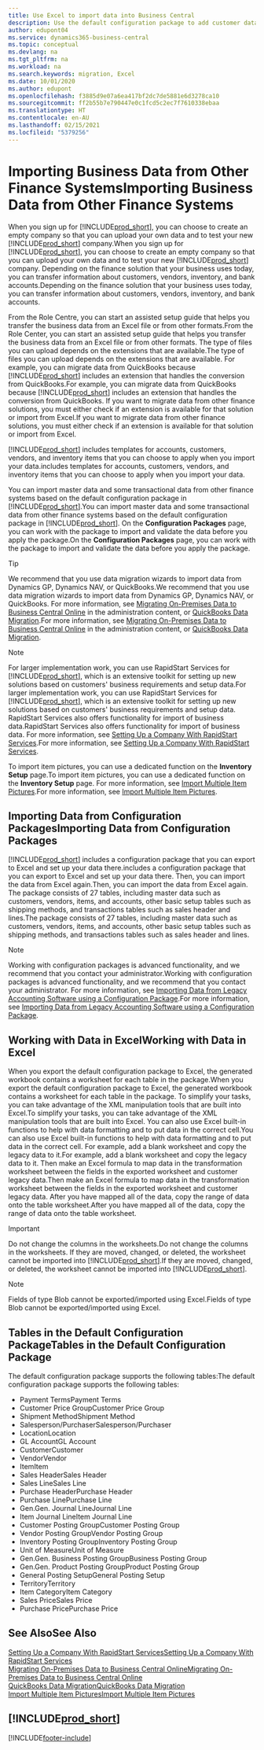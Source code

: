 ```yaml
---
title: Use Excel to import data into Business Central
description: Use the default configuration package to add customer data in Excel and import the data back into Business Central.
author: edupont04
ms.service: dynamics365-business-central
ms.topic: conceptual
ms.devlang: na
ms.tgt_pltfrm: na
ms.workload: na
ms.search.keywords: migration, Excel
ms.date: 10/01/2020
ms.author: edupont
ms.openlocfilehash: f3885d9e07a6ea417bf2dc7de5881e6d3278ca10
ms.sourcegitcommit: ff2b55b7e790447e0c1fcd5c2ec7f7610338ebaa
ms.translationtype: HT
ms.contentlocale: en-AU
ms.lasthandoff: 02/15/2021
ms.locfileid: "5379256"
---
```

# <a name="importing-business-data-from-other-finance-systems"></a><span data-ttu-id="9dce6-103">Importing Business Data from Other Finance Systems</span><span class="sxs-lookup"><span data-stu-id="9dce6-103">Importing Business Data from Other Finance Systems</span></span>

<span data-ttu-id="9dce6-104">When you sign up for [!INCLUDE[prod_short](includes/prod_short.md)], you can choose to create an empty company so that you can upload your own data and to test your new [!INCLUDE[prod_short](includes/prod_short.md)] company.</span><span class="sxs-lookup"><span data-stu-id="9dce6-104">When you sign up for [!INCLUDE[prod_short](includes/prod_short.md)], you can choose to create an empty company so that you can upload your own data and to test your new [!INCLUDE[prod_short](includes/prod_short.md)] company.</span></span> <span data-ttu-id="9dce6-105">Depending on the finance solution that your business uses today, you can transfer information about customers, vendors, inventory, and bank accounts.</span><span class="sxs-lookup"><span data-stu-id="9dce6-105">Depending on the finance solution that your business uses today, you can transfer information about customers, vendors, inventory, and bank accounts.</span></span>  

<span data-ttu-id="9dce6-106">From the Role Centre, you can start an assisted setup guide that helps you transfer the business data from an Excel file or from other formats.</span><span class="sxs-lookup"><span data-stu-id="9dce6-106">From the Role Center, you can start an assisted setup guide that helps you transfer the business data from an Excel file or from other formats.</span></span> <span data-ttu-id="9dce6-107">The type of files you can upload depends on the extensions that are available.</span><span class="sxs-lookup"><span data-stu-id="9dce6-107">The type of files you can upload depends on the extensions that are available.</span></span> <span data-ttu-id="9dce6-108">For example, you can migrate data from QuickBooks because [!INCLUDE[prod_short](includes/prod_short.md)] includes an extension that handles the conversion from QuickBooks.</span><span class="sxs-lookup"><span data-stu-id="9dce6-108">For example, you can migrate data from QuickBooks because [!INCLUDE[prod_short](includes/prod_short.md)] includes an extension that handles the conversion from QuickBooks.</span></span> <span data-ttu-id="9dce6-109">If you want to migrate data from other finance solutions, you must either check if an extension is available for that solution or import from Excel.</span><span class="sxs-lookup"><span data-stu-id="9dce6-109">If you want to migrate data from other finance solutions, you must either check if an extension is available for that solution or import from Excel.</span></span>  

[!INCLUDE[prod_short](includes/prod_short.md)] <span data-ttu-id="9dce6-110">includes templates for accounts, customers, vendors, and inventory items that you can choose to apply when you import your data.</span><span class="sxs-lookup"><span data-stu-id="9dce6-110">includes templates for accounts, customers, vendors, and inventory items that you can choose to apply when you import your data.</span></span>

<span data-ttu-id="9dce6-111">You can import master data and some transactional data from other finance systems based on the default configuration package in [!INCLUDE[prod_short](includes/prod_short.md)].</span><span class="sxs-lookup"><span data-stu-id="9dce6-111">You can import master data and some transactional data from other finance systems based on the default configuration package in [!INCLUDE[prod_short](includes/prod_short.md)].</span></span> <span data-ttu-id="9dce6-112">On the **Configuration Packages** page, you can work with the package to import and validate the data before you apply the package.</span><span class="sxs-lookup"><span data-stu-id="9dce6-112">On the **Configuration Packages** page, you can work with the package to import and validate the data before you apply the package.</span></span>  

> [!TIP]  
> <span data-ttu-id="9dce6-113">We recommend that you use data migration wizards to import data from Dynamics GP, Dynamics NAV, or QuickBooks.</span><span class="sxs-lookup"><span data-stu-id="9dce6-113">We recommend that you use data migration wizards to import data from Dynamics GP, Dynamics NAV, or QuickBooks.</span></span> <span data-ttu-id="9dce6-114">For more information, see [Migrating On-Premises Data to Business Central Online](/dynamics365/business-central/dev-itpro/administration/migrate-data) in the administration content, or [QuickBooks Data Migration](ui-extensions-quickbooks-data-migration.md).</span><span class="sxs-lookup"><span data-stu-id="9dce6-114">For more information, see [Migrating On-Premises Data to Business Central Online](/dynamics365/business-central/dev-itpro/administration/migrate-data) in the administration content, or [QuickBooks Data Migration](ui-extensions-quickbooks-data-migration.md).</span></span>

> [!NOTE]  
> <span data-ttu-id="9dce6-115">For larger implementation work, you can use RapidStart Services for [!INCLUDE[prod_short](includes/prod_short.md)], which is an extensive toolkit for setting up new solutions based on customers' business requirements and setup data.</span><span class="sxs-lookup"><span data-stu-id="9dce6-115">For larger implementation work, you can use RapidStart Services for [!INCLUDE[prod_short](includes/prod_short.md)], which is an extensive toolkit for setting up new solutions based on customers' business requirements and setup data.</span></span> <span data-ttu-id="9dce6-116">RapidStart Services also offers functionality for import of business data.</span><span class="sxs-lookup"><span data-stu-id="9dce6-116">RapidStart Services also offers functionality for import of business data.</span></span> <span data-ttu-id="9dce6-117">For more information, see [Setting Up a Company With RapidStart Services](admin-set-up-a-company-with-rapidstart.md).</span><span class="sxs-lookup"><span data-stu-id="9dce6-117">For more information, see [Setting Up a Company With RapidStart Services](admin-set-up-a-company-with-rapidstart.md).</span></span>

<span data-ttu-id="9dce6-118">To import item pictures, you can use a dedicated function on the **Inventory Setup** page.</span><span class="sxs-lookup"><span data-stu-id="9dce6-118">To import item pictures, you can use a dedicated function on the **Inventory Setup** page.</span></span> <span data-ttu-id="9dce6-119">For more information, see [Import Multiple Item Pictures](inventory-how-import-item-pictures.md).</span><span class="sxs-lookup"><span data-stu-id="9dce6-119">For more information, see [Import Multiple Item Pictures](inventory-how-import-item-pictures.md).</span></span>

## <a name="importing-data-from-configuration-packages"></a><span data-ttu-id="9dce6-120">Importing Data from Configuration Packages</span><span class="sxs-lookup"><span data-stu-id="9dce6-120">Importing Data from Configuration Packages</span></span>
[!INCLUDE[prod_short](includes/prod_short.md)] <span data-ttu-id="9dce6-121">includes a configuration package that you can export to Excel and set up your data there.</span><span class="sxs-lookup"><span data-stu-id="9dce6-121">includes a configuration package that you can export to Excel and set up your data there.</span></span> <span data-ttu-id="9dce6-122">Then, you can import the data from Excel again.</span><span class="sxs-lookup"><span data-stu-id="9dce6-122">Then, you can import the data from Excel again.</span></span> <span data-ttu-id="9dce6-123">The package consists of 27 tables, including master data such as customers, vendors, items, and accounts, other basic setup tables such as shipping methods, and transactions tables such as sales header and lines.</span><span class="sxs-lookup"><span data-stu-id="9dce6-123">The package consists of 27 tables, including master data such as customers, vendors, items, and accounts, other basic setup tables such as shipping methods, and transactions tables such as sales header and lines.</span></span>  

> [!NOTE]  
>   <span data-ttu-id="9dce6-124">Working with configuration packages is advanced functionality, and we recommend that you contact your administrator.</span><span class="sxs-lookup"><span data-stu-id="9dce6-124">Working with configuration packages is advanced functionality, and we recommend that you contact your administrator.</span></span> <span data-ttu-id="9dce6-125">For more information, see [Importing Data from Legacy Accounting Software using a Configuration Package](across-import-data-configuration-packages.md).</span><span class="sxs-lookup"><span data-stu-id="9dce6-125">For more information, see [Importing Data from Legacy Accounting Software using a Configuration Package](across-import-data-configuration-packages.md).</span></span>

## <a name="working-with-data-in-excel"></a><span data-ttu-id="9dce6-126">Working with Data in Excel</span><span class="sxs-lookup"><span data-stu-id="9dce6-126">Working with Data in Excel</span></span>
<span data-ttu-id="9dce6-127">When you export the default configuration package to Excel, the generated workbook contains a worksheet for each table in the package.</span><span class="sxs-lookup"><span data-stu-id="9dce6-127">When you export the default configuration package to Excel, the generated workbook contains a worksheet for each table in the package.</span></span> <span data-ttu-id="9dce6-128">To simplify your tasks, you can take advantage of the XML manipulation tools that are built into Excel.</span><span class="sxs-lookup"><span data-stu-id="9dce6-128">To simplify your tasks, you can take advantage of the XML manipulation tools that are built into Excel.</span></span> <span data-ttu-id="9dce6-129">You can also use Excel built-in functions to help with data formatting and to put data in the correct cell.</span><span class="sxs-lookup"><span data-stu-id="9dce6-129">You can also use Excel built-in functions to help with data formatting and to put data in the correct cell.</span></span> <span data-ttu-id="9dce6-130">For example, add a blank worksheet and copy the legacy data to it.</span><span class="sxs-lookup"><span data-stu-id="9dce6-130">For example, add a blank worksheet and copy the legacy data to it.</span></span> <span data-ttu-id="9dce6-131">Then make an Excel formula to map data in the transformation worksheet between the fields in the exported worksheet and customer legacy data.</span><span class="sxs-lookup"><span data-stu-id="9dce6-131">Then make an Excel formula to map data in the transformation worksheet between the fields in the exported worksheet and customer legacy data.</span></span> <span data-ttu-id="9dce6-132">After you have mapped all of the data, copy the range of data onto the table worksheet.</span><span class="sxs-lookup"><span data-stu-id="9dce6-132">After you have mapped all of the data, copy the range of data onto the table worksheet.</span></span>  

> [!IMPORTANT]  
>  <span data-ttu-id="9dce6-133">Do not change the columns in the worksheets.</span><span class="sxs-lookup"><span data-stu-id="9dce6-133">Do not change the columns in the worksheets.</span></span> <span data-ttu-id="9dce6-134">If they are moved, changed, or deleted, the worksheet cannot be imported into [!INCLUDE[prod_short](includes/prod_short.md)].</span><span class="sxs-lookup"><span data-stu-id="9dce6-134">If they are moved, changed, or deleted, the worksheet cannot be imported into [!INCLUDE[prod_short](includes/prod_short.md)].</span></span>

> [!NOTE]
> <span data-ttu-id="9dce6-135">Fields of type Blob cannot be exported/imported using Excel.</span><span class="sxs-lookup"><span data-stu-id="9dce6-135">Fields of type Blob cannot be exported/imported using Excel.</span></span>

## <a name="tables-in-the-default-configuration-package"></a><span data-ttu-id="9dce6-136">Tables in the Default Configuration Package</span><span class="sxs-lookup"><span data-stu-id="9dce6-136">Tables in the Default Configuration Package</span></span>
<span data-ttu-id="9dce6-137">The default configuration package supports the following tables:</span><span class="sxs-lookup"><span data-stu-id="9dce6-137">The default configuration package supports the following tables:</span></span>

-   <span data-ttu-id="9dce6-138">Payment Terms</span><span class="sxs-lookup"><span data-stu-id="9dce6-138">Payment Terms</span></span>
-   <span data-ttu-id="9dce6-139">Customer Price Group</span><span class="sxs-lookup"><span data-stu-id="9dce6-139">Customer Price Group</span></span>
-   <span data-ttu-id="9dce6-140">Shipment Method</span><span class="sxs-lookup"><span data-stu-id="9dce6-140">Shipment Method</span></span>
-   <span data-ttu-id="9dce6-141">Salesperson/Purchaser</span><span class="sxs-lookup"><span data-stu-id="9dce6-141">Salesperson/Purchaser</span></span>
-   <span data-ttu-id="9dce6-142">Location</span><span class="sxs-lookup"><span data-stu-id="9dce6-142">Location</span></span>
-   <span data-ttu-id="9dce6-143">GL Account</span><span class="sxs-lookup"><span data-stu-id="9dce6-143">GL Account</span></span>
-   <span data-ttu-id="9dce6-144">Customer</span><span class="sxs-lookup"><span data-stu-id="9dce6-144">Customer</span></span>
-   <span data-ttu-id="9dce6-145">Vendor</span><span class="sxs-lookup"><span data-stu-id="9dce6-145">Vendor</span></span>
-   <span data-ttu-id="9dce6-146">Item</span><span class="sxs-lookup"><span data-stu-id="9dce6-146">Item</span></span>
-   <span data-ttu-id="9dce6-147">Sales Header</span><span class="sxs-lookup"><span data-stu-id="9dce6-147">Sales Header</span></span>
-   <span data-ttu-id="9dce6-148">Sales Line</span><span class="sxs-lookup"><span data-stu-id="9dce6-148">Sales Line</span></span>
-   <span data-ttu-id="9dce6-149">Purchase Header</span><span class="sxs-lookup"><span data-stu-id="9dce6-149">Purchase Header</span></span>
-   <span data-ttu-id="9dce6-150">Purchase Line</span><span class="sxs-lookup"><span data-stu-id="9dce6-150">Purchase Line</span></span>
-   <span data-ttu-id="9dce6-151">Gen.</span><span class="sxs-lookup"><span data-stu-id="9dce6-151">Gen.</span></span> <span data-ttu-id="9dce6-152">Journal Line</span><span class="sxs-lookup"><span data-stu-id="9dce6-152">Journal Line</span></span>
-   <span data-ttu-id="9dce6-153">Item Journal Line</span><span class="sxs-lookup"><span data-stu-id="9dce6-153">Item Journal Line</span></span>
-   <span data-ttu-id="9dce6-154">Customer Posting Group</span><span class="sxs-lookup"><span data-stu-id="9dce6-154">Customer Posting Group</span></span>
-   <span data-ttu-id="9dce6-155">Vendor Posting Group</span><span class="sxs-lookup"><span data-stu-id="9dce6-155">Vendor Posting Group</span></span>
-   <span data-ttu-id="9dce6-156">Inventory Posting Group</span><span class="sxs-lookup"><span data-stu-id="9dce6-156">Inventory Posting Group</span></span>
-   <span data-ttu-id="9dce6-157">Unit of Measure</span><span class="sxs-lookup"><span data-stu-id="9dce6-157">Unit of Measure</span></span>
-   <span data-ttu-id="9dce6-158">Gen.</span><span class="sxs-lookup"><span data-stu-id="9dce6-158">Gen.</span></span> <span data-ttu-id="9dce6-159">Business Posting Group</span><span class="sxs-lookup"><span data-stu-id="9dce6-159">Business Posting Group</span></span>
-   <span data-ttu-id="9dce6-160">Gen.</span><span class="sxs-lookup"><span data-stu-id="9dce6-160">Gen.</span></span> <span data-ttu-id="9dce6-161">Product Posting Group</span><span class="sxs-lookup"><span data-stu-id="9dce6-161">Product Posting Group</span></span>
-   <span data-ttu-id="9dce6-162">General Posting Setup</span><span class="sxs-lookup"><span data-stu-id="9dce6-162">General Posting Setup</span></span>
-   <span data-ttu-id="9dce6-163">Territory</span><span class="sxs-lookup"><span data-stu-id="9dce6-163">Territory</span></span>
-   <span data-ttu-id="9dce6-164">Item Category</span><span class="sxs-lookup"><span data-stu-id="9dce6-164">Item Category</span></span>
-   <span data-ttu-id="9dce6-165">Sales Price</span><span class="sxs-lookup"><span data-stu-id="9dce6-165">Sales Price</span></span>
-   <span data-ttu-id="9dce6-166">Purchase Price</span><span class="sxs-lookup"><span data-stu-id="9dce6-166">Purchase Price</span></span>

## <a name="see-also"></a><span data-ttu-id="9dce6-167">See Also</span><span class="sxs-lookup"><span data-stu-id="9dce6-167">See Also</span></span>
[<span data-ttu-id="9dce6-168">Setting Up a Company With RapidStart Services</span><span class="sxs-lookup"><span data-stu-id="9dce6-168">Setting Up a Company With RapidStart Services</span></span>](admin-set-up-a-company-with-rapidstart.md)  
[<span data-ttu-id="9dce6-169">Migrating On-Premises Data to Business Central Online</span><span class="sxs-lookup"><span data-stu-id="9dce6-169">Migrating On-Premises Data to Business Central Online</span></span>](/dynamics365/business-central/dev-itpro/administration/migrate-data)  
[<span data-ttu-id="9dce6-170">QuickBooks Data Migration</span><span class="sxs-lookup"><span data-stu-id="9dce6-170">QuickBooks Data Migration</span></span>](ui-extensions-quickbooks-data-migration.md)  
[<span data-ttu-id="9dce6-171">Import Multiple Item Pictures</span><span class="sxs-lookup"><span data-stu-id="9dce6-171">Import Multiple Item Pictures</span></span>](inventory-how-import-item-pictures.md)

## [!INCLUDE[prod_short](includes/free_trial_md.md)]  


[!INCLUDE[footer-include](includes/footer-banner.md)]